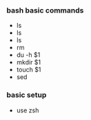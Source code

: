 ### bash basic commands

- ls
- ls
- ls
- rm
- du -h $1
- mkdir $1
- touch $1
- sed

### basic setup
- use zsh


